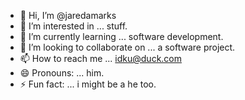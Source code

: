 - 👋 Hi, I’m @jaredamarks
- 👀 I’m interested in ... stuff.
- 🌱 I’m currently learning ... software development.
- 💞️ I’m looking to collaborate on ... a software project.
- 📫 How to reach me ... idku@duck.com
- 😄 Pronouns: ... him.
- ⚡ Fun fact: ... i might be a he too.

<!---
jaredamarks/jaredamarks is a ✨ special ✨ repository because its `README.md` (this file) appears on your GitHub profile.
You can click the Preview link to take a look at your changes.
--->
